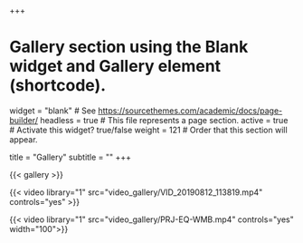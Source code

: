 +++
# Gallery section using the Blank widget and Gallery element (shortcode).
widget = "blank"  # See https://sourcethemes.com/academic/docs/page-builder/
headless = true  # This file represents a page section.
active = true  # Activate this widget? true/false
weight = 121  # Order that this section will appear.

title = "Gallery"
subtitle = ""
+++

{{< gallery >}}

<p> </p>

{{< video library="1" src="video_gallery/VID_20190812_113819.mp4" controls="yes" >}}

<p> </p>

{{< video library="1" src="video_gallery/PRJ-EQ-WMB.mp4" controls="yes" width="100">}}